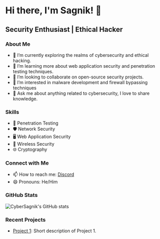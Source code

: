 # Hi there, I'm Sagnik! 👋
## Security Enthusiast | Ethical Hacker

### About Me
- 🔭 I’m currently exploring the realms of cybersecurity and ethical hacking.
- 🌱 I’m learning more about web application security and penetration testing techniques.
- 👯 I’m looking to collaborate on open-source security projects.
- 🤔 I’m interested in malware development and firewall bypassing techniques
- 💬 Ask me about anything related to cybersecurity, I love to share knowledge.

### Skills
- 🔐 Penetration Testing
- 🛡️ Network Security
- 🖥️ Web Application Security
- 📡 Wireless Security
- 🌐 Cryptography

### Connect with Me
- 📫 How to reach me: [Discord](https://www.discord.com/users/sagnik_chandra_ray)
- 😄 Pronouns: He/Him

### GitHub Stats
![CyberSagnik's GitHub stats](https://github-readme-stats.vercel.app/api?username=cybersagnik&show_icons=true&theme=dark)

### Recent Projects
- [Project 1](https://github.com/cybersagnik/project-1): Short description of Project 1.

